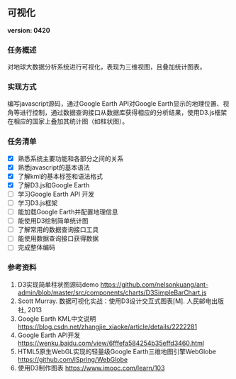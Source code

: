 ##  可视化 
**version: 0420**  
###  任务概述
对地球大数据分析系统进行可视化，表现为三维视图，且叠加统计图表。
###  实现方式
编写javascript源码，通过Google Earth API对Google Earth显示的地理位置、视角等进行控制，通过数据查询接口从数据库获得相应的分析结果，使用D3.js框架在相应的国家上叠加其统计图（如柱状图）。  
###  任务清单   
- [x]  熟悉系统主要功能和各部分之间的关系  
- [x]  熟悉javascript的基本语法    
- [x]  了解kml的基本标签和语法格式  
- [x]  了解D3.js和Google Earth  
- [ ]  学习Google Earth API 开发  
- [ ]  学习D3.js框架  
- [ ]  能加载Google Earth并配置地理信息  
- [ ]  能使用D3绘制简单统计图  
- [ ]  了解常用的数据查询接口工具  
- [ ]  能使用数据查询接口获得数据  
- [ ]  完成整体编码      
###  参考资料  
1. D3实现简单柱状图源码demo https://github.com/nelsonkuang/ant-admin/blob/master/src/components/charts/D3SimpleBarChart.js  
2. Scott Murray. 数据可视化实战：使用D3设计交互式图表[M]. 人民邮电出版社, 2013 
3. Google Earth KML中文说明 https://blog.csdn.net/zhangjie_xiaoke/article/details/2222281  
4. Google Earth API开发 https://wenku.baidu.com/view/6fffefa584254b35effd3460.html
5. HTML5原生WebGL实现的轻量级Google Earth三维地图引擎WebGlobe https://github.com/iSpring/WebGlobe
6. 使用D3制作图表 https://www.imooc.com/learn/103
